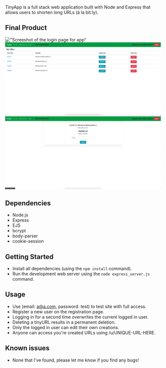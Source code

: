 TinyApp is a full stack web application built with Node and Express that allows users to shorten long URLs (à la bit.ly).

## Final Product

!["Screeshot of the login page for app"]('https://github.com/Jimmy-b36/tinyapp/blob/main/docs/Login_page.png')
!["Screenshot of the main url page"](https://github.com/Jimmy-b36/tinyapp/blob/main/docs/Main_URL_page.png)
!["Screenshot update URL page"](https://github.com/Jimmy-b36/tinyapp/blob/main/docs/Update_URL_page.png)

## Dependencies

- Node.js
- Express
- EJS
- bcrypt
- body-parser
- cookie-session

## Getting Started

- Install all dependencies (using the `npm install` command).
- Run the development web server using the `node express_server.js` command.

## Usage

- Use (email: a@a.com, password: test) to test site with full access.
- Register a new user on the registration page.
- Logging in for a second time overwrites the current logged in user.
- Deleting a tinyURL results in a permanent deletion.
- Only the logged in user can edit their own creations.
- Anyone can access you're created URLs using /u/UNIQUE-URL-HERE.

## Known issues

- None that I've found, please let me know if you find any bugs!
